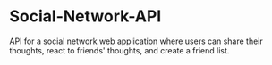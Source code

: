 # Social-Network-API
API for a social network web application where users can share their thoughts, react to friends' thoughts, and create a friend list. 
